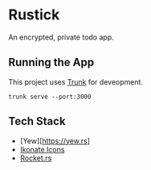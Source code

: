 # Rustick

An encrypted, private todo app.

## Running the App

This project uses [Trunk](https://trunkrs.dev/) for deveopment.

```
trunk serve --port:3000
```

## Tech Stack
- [Yew][https://yew.rs]
- [Ikonate Icons](https://ikonate.com)
- [Rocket.rs](https://rocket.rs)
